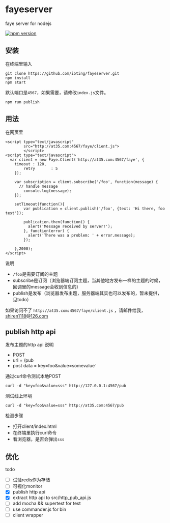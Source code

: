 fayeserver
==========

faye server for nodejs

[![npm version](https://badge.fury.io/js/fayeserver.svg)](http://badge.fury.io/js/fayeserver)

## 安装

在终端里输入

	git clone https://github.com/i5ting/fayeserver.git
	npm install
	npm start
	
默认端口是`4567`，如果需要，请修改`index.js`文件。


	npm run publish	
	
## 用法

在网页里

```
<script type="text/javascript" 
        src="http://at35.com:4567/faye/client.js">
        </script>
<script type="text/javascript">
  var client = new Faye.Client('http://at35.com:4567/faye', {
  	timeout : 120,
		retry		: 5
	});
	
	var subscription = client.subscribe('/foo', function(message) {
	  // handle message
		console.log(message);
	});
	
	setTimeout(function(){
		var publication = client.publish('/foo', {text: 'Hi there, foo test'});

		publication.then(function() {
		  alert('Message received by server!');
		}, function(error) {
		  alert('There was a problem: ' + error.message);
		});
		
	},2000);
</script>
```

说明

- `/foo`是需要订阅的主题
- subscribe是订阅（浏览器端订阅主题，当其他地方发布一样的主题的时候，回调里的message会收到信息的）
- publish是发布（浏览器发布主题，服务器端其实也可以发布的，暂未提供，见todo）

如果访问不了 `http://at35.com:4567/faye/client.js` ，请邮件给我，shiren1118@126.com

## publish http api

发布主题的http api 说明

- POST
- url = /pub
- post data = key=foo&value=somevalue`

通过curl命令测试本地POST

	curl -d "key=foo&value=sss" http://127.0.0.1:4567/pub

测试线上环境

	curl -d "key=foo&value=sss" http://at35.com:4567/pub
	
检测步骤

- 打开client/index.html
- 在终端里执行curl命令
- 看浏览器，是否会弹出`sss`

## 优化

todo

- [ ] 试验redis作为存储
- [ ] 可视化monitor
- [x] publish http api
- [x] extract http api to src/http_pub_api.js
- [ ] add mocha && supertest for test
- [ ] use commander.js for bin
- [ ] client wrapper